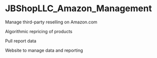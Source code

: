 JBShopLLC_Amazon_Management
=========

Manage third-party reselling on Amazon.com

Algorithmic repricing of products  

Pull report data
  
Website to manage data and reporting
